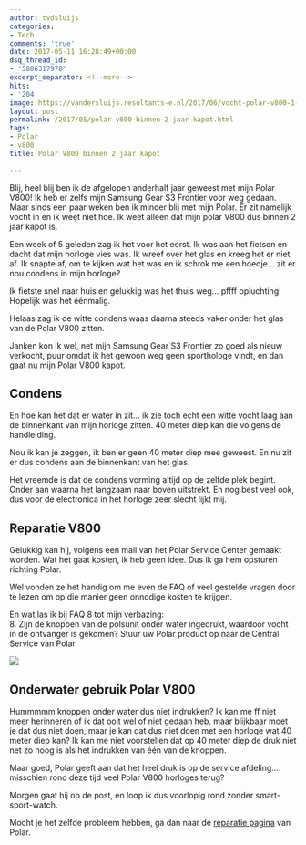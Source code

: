 ```yaml
---
author: tvdsluijs
categories:
- Tech
comments: 'true'
date: 2017-05-11 16:28:49+00:00
dsq_thread_id:
- '5886317978'
excerpt_separator: <!--more-->
hits:
- '204'
image: https://vandersluijs.resultants-e.nl/2017/06/vocht-polar-v800-1-825x510.jpg
layout: post
permalink: /2017/05/polar-v800-binnen-2-jaar-kapot.html
tags:
- Polar
- v800
title: Polar V800 binnen 2 jaar kapot

---
```

<section class="gh-view"> <section id="ember2103" class="ember-view view-container view-editor"> <section class="entry-preview js-entry-preview "> <section class="entry-preview-content js-entry-preview-content"> 

<div id="ember2111" class="ember-view rendered-markdown js-rendered-markdown">
  <p>
    Blij, heel blij ben ik de afgelopen anderhalf jaar geweest met mijn Polar V800! Ik heb er zelfs mijn Samsung Gear S3 Frontier voor weg gedaan. Maar sinds een paar weken ben ik minder blij met mijn Polar. Er zit namelijk vocht in en ik weet niet hoe. Ik weet alleen dat mijn polar V800 dus binnen 2 jaar kapot is.
  </p>
  <!--more-->
  <p>
    Een week of 5 geleden zag ik het voor het eerst. Ik was aan het fietsen en dacht dat mijn horloge vies was. Ik wreef over het glas en kreeg het er niet af. Ik snapte af, om te kijken wat het was en ik schrok me een hoedje&#8230; zit er nou condens in mijn horloge?
  </p>
  
  <p>
    Ik fietste snel naar huis en gelukkig was het thuis weg&#8230; pffff opluchting! Hopelijk was het éénmalig.
  </p>
  
  <p>
    Helaas zag ik de witte condens waas daarna steeds vaker onder het glas van de Polar V800 zitten.
  </p>
  
  <p>
    Janken kon ik wel, net mijn Samsung Gear S3 Frontier zo goed als nieuw verkocht, puur omdat ik het gewoon weg geen sporthologe vindt, en dan gaat nu mijn Polar V800 kapot.
  </p>
  
  <h2 id="condens">
    Condens
  </h2>
  
  <p>
    En hoe kan het dat er water in zit&#8230; ik zie toch echt een witte vocht laag aan de binnenkant van mijn horloge zitten. 40 meter diep kan die volgens de handleiding.
  </p>
  
  <p>
    Nou ik kan je zeggen, ik ben er geen 40 meter diep mee geweest. En nu zit er dus condens aan de binnenkant van het glas.
  </p>
  
  <p>
    Het vreemde is dat de condens vorming altijd op de zelfde plek begint. Onder aan waarna het langzaam naar boven uitstrekt. En nog best veel ook, dus voor de electronica in het horloge zeer slecht lijkt mij.
  </p>
  
  <h2 id="reparatiev800">
    Reparatie V800
  </h2>
  
  <p>
    Gelukkig kan hij, volgens een mail van het Polar Service Center gemaakt worden. Wat het gaat kosten, ik heb geen idee. Dus ik ga hem opsturen richting Polar.
  </p>
  
  <p>
    Wel vonden ze het handig om me even de FAQ of veel gestelde vragen door te lezen om op die manier geen onnodige kosten te krijgen.
  </p>
  
  <p>
    En wat las ik bij FAQ 8 tot mijn verbazing:<br /> 8. Zijn de knoppen van de polsunit onder water ingedrukt, waardoor vocht in de ontvanger is gekomen? Stuur uw Polar product op naar de Central Service van Polar.
  </p><section id="image-uploader-2112" class="js-drop-zone"> 
  
  <div id="ember2115" class="ember-view">
    <div class="gh-image-uploader -with-image">
      <div>
        <img src="https://itheo.nl/images/2017/05/vocht-polar-v800---2.jpg" />
      </div>
    </div>
  </div></section> 
  
  <h2 id="onderwatergebruikpolarv800">
    Onderwater gebruik Polar V800
  </h2>
  
  <p>
    Hummmmm knoppen onder water dus niet indrukken? Ik kan me ff niet meer herinneren of ik dat ooit wel of niet gedaan heb, maar blijkbaar moet je dat dus niet doen, maar je kan dat dus niet doen met een horloge wat 40 meter diep kan? Ik kan me niet voorstellen dat op 40 meter diep de druk niet net zo hoog is als het indrukken van één van de knoppen.
  </p>
  
  <p>
    Maar goed, Polar geeft aan dat het heel druk is op de service afdeling&#8230;. misschien rond deze tijd veel Polar V800 horloges terug?
  </p>
  
  <p>
    Morgen gaat hij op de post, en loop ik dus voorlopig rond zonder smart-sport-watch.
  </p>
  
  <p>
    Mocht je het zelfde probleem hebben, ga dan naar de <a href="https://service.polar.com/service/pscspreregnl.nsf/Starting?OpenForm">reparatie pagina</a> van Polar.
  </p>
</div></section> </section> </section> </section> 
